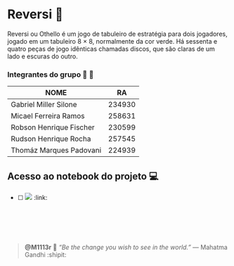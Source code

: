 # Reversi :game_die:
Reversi ou Othello é um jogo de tabuleiro de estratégia para dois jogadores, jogado em um tabuleiro 8 × 8, normalmente da cor verde. Há sessenta e quatro peças de jogo idênticas chamadas discos, que são claras de um lado e escuras do outro.

### Integrantes do grupo :handshake: :brain:

| NOME                      |    RA   |
| ------------------------- | ------- |
|  Gabriel Miller Silone    | 234930  |
|  Micael Ferreira Ramos    | 258631  |
|  Robson Henrique Fischer  | 230599  |
|  Rudson Henrique Rocha    | 257545  |
|  Thomáz Marques Padovani  | 224939  |

## Acesso ao notebook do projeto :computer:
- [ ] <a href="https://colab.research.google.com/drive/1tygyeri6kfbOTSnxts1pYt3x3hK8t3_w?usp=sharing." alt="notebook">
        <img src="https://img.shields.io/badge/Acesso-Notebook-%23FFD700" /></a> :link:

<br/>
<br/>
<br/>
<br/>

> **@M1113r** :dart: *“Be the change you wish to see in the world.”* — Mahatma Gandhi :shipit:

